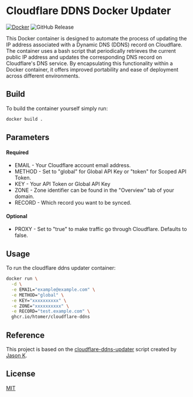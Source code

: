 # Cloudflare DDNS Docker Updater  
[![Docker](https://github.com/htomer/cloudflare-ddns/actions/workflows/docker-publish.yml/badge.svg?event=release)](https://github.com/htomer/cloudflare-ddns/actions/workflows/docker-publish.yml)
![GitHub Release](https://img.shields.io/github/v/release/htomer/cloudflare-ddns)


This Docker container is designed to automate the process of updating the IP address associated with a Dynamic DNS (DDNS) record on Cloudflare. The container uses a bash script that periodically retrieves the current public IP address and updates the corresponding DNS record on Cloudflare's DNS service. By encapsulating this functionality within a Docker container, it offers improved portability and ease of deployment across different environments.

## Build 

To build the container yourself simply run:

```bash
docker build .
```

## Parameters

#### Required

- EMAIL - Your Cloudflare account email address.
- METHOD - Set to "global" for Global API Key or "token" for Scoped API Token.
- KEY - Your API Token or Global API Key
- ZONE - Zone identifier can be found in the "Overview" tab of your domain.
- RECORD - Which record you want to be synced.

#### Optional

- PROXY - Set to "true" to make traffic go through Cloudflare. Defaults to false.

## Usage

To run the cloudflare ddns updater container:

```bash
docker run \
  -d \
  -e EMAIL="example@example.com" \
  -e METHOD="global" \
  -e KEY="xxxxxxxxxx" \
  -e ZONE="xxxxxxxxxx" \
  -e RECORD="test.example.com" \
  ghcr.io/htomer/cloudflare-ddns
```

## Reference

This project is based on the [cloudflare-ddns-updater](https://github.com/K0p1-Git/cloudflare-ddns-updater) script created by [Jason K](https://github.com/K0p1-Git).

## License

[MIT](https://github.com/htomer/cloudflare-ddns/blob/main/LICENSE)